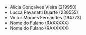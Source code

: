- Alícia Gonçalves Vieira  (219950)
- Lucca Pavanatti Duarte  (230555)
- Victor Moraes Fernandes (194773)
- Nome do Fulano  (RAXXXXX)
- Nome do Fulano  (RAXXXXX)